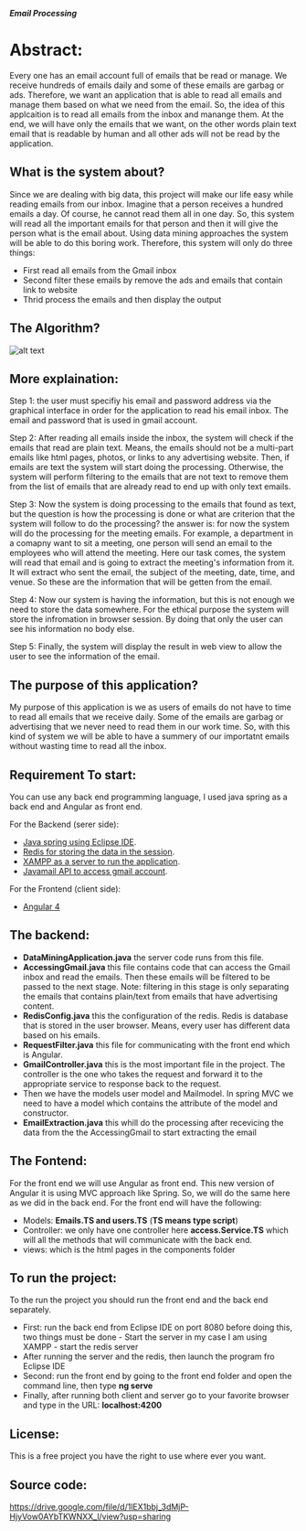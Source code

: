 ***Email Processing***
# Abstract:
Every one has an email account full of emails that be read or manage. We receive hundreds of emails daily and some of these emails are garbag or ads. Therefore, we want an application that is able to read all emails and manage them based on what we need from the email. So, the idea of this applcaition is to read all emails from the inbox and manange them. At the end, we will have only the emails that we want, on the other words plain text email that is readable by human and all other ads will not be read by the application.

## What is the system about?
Since we are dealing with big data, this project will make our life easy while reading emails from our inbox. Imagine that a person receives a hundred emails a day. Of course, he cannot read them all in one day. So, this system will read all the important emails for that person and then it will give the person what is the email about. Using data mining approaches the system will be able to do this boring work. Therefore, this system will only do three things:

- First read all emails from the Gmail inbox
- Second filter these emails by remove the ads and emails that contain link to website
- Thrid process the emails and then display the output
## The Algorithm?
![alt text](https://imgur.com/89H7Mzg.jpg)

## More explaination: 

Step 1: the user must specifiy his email and password address via the graphical interface in order for the application to read his email inbox. The email and password that is used in gmail account.

Step 2: After reading all emails inside the inbox, the system will check if the emails that read are plain text. Means, the emails should not be a multi-part emails like html pages, photos, or links to any advertising website. Then, if emails are text the system will start doing the processing. Otherwise, the system will perform filtering to the emails that are not text to remove them from the list of emails that are already read to end up with only text emails. 

Step 3: Now the system is doing processing to the emails that found as text, but the question is how the processing is done or what are criterion that the system will follow to do the processing? 
the answer is: for now the system will do the processing for the meeting emails. For example, a department in a comapny want to sit a meeting, one person will send an email to the employees who will attend the meeting. Here our task comes, the system will read that email and is going to extract the meeting's information from it. It will extract who sent the email, the subject of the meeting, date, time, and venue. So these are the information that will be getten from the email. 

Step 4: Now our system is having the information, but this is not enough we need to store the data somewhere. For the ethical purpose the system will store the infromation in browser session. By doing that only the user can see his information no body else. 

Step 5: Finally, the system will display the result in web view to allow the user to see the information of the email.


## The purpose of this application?
My purpose of this application is we as users of emails do not have to time to read all emails that we receive daily. Some of the emails are garbag or advertising that we never need to read them in our work time. So, with this kind of system we will be able to have a summery of our importatnt emails without wasting time to read all the inbox.

## Requirement To start:
You can use any back end programming language, I used java spring as a back end and Angular as front end.

For the Backend (serer side):

- [Java spring using Eclipse IDE](https://spring.io/).
- [Redis for storing the data in the session](https://redis.io/download).
- [XAMPP as a server to run the application](https://www.apachefriends.org/download.html).
- [Javamail API to access gmail account](https://github.com/javaee/javamail/releases).

For the Frontend (client side):
- [Angular 4](https://angular.io/)

## The backend:
- **DataMiningApplication.java** the server code runs from this file.
- **AccessingGmail.java** this file contains code that can access the Gmail inbox and read the emails. Then these emails will be filtered to be passed to the next stage. Note: filtering in this stage is only separating the emails that contains plain/text from emails that have advertising content.
- **RedisConfig.java** this the configuration of the redis. Redis is database that is stored in the user browser. Means, every user has different data based on his emails.
- **RequestFilter.java** this file for communicating with the front end which is Angular.
- **GmailController.java** this is the most important file in the project. The controller is the one who takes the request and forward it to the appropriate service to response back to the request.
- Then we have the models user model and Mailmodel. In spring MVC we need to have a model which contains the attribute of the model and constructor.
- **EmailExtraction.java** this whill do the processing after recevicing the data from the the AccessingGmail to start extracting the email

## The Fontend:
For the front end we will use Angular as front end. This new version of Angular it is using MVC approach like Spring. So, we will do the same here as we did in the back end. For the front end will have the following:
- Models: **Emails.TS and users.TS** (**TS means type script**)
- Controller: we only have one controller here **access.Service.TS** which will all the methods that will communicate with the back end.
- views: which is the html pages in the components folder

## To run the project:
To the run the project you should run the front end and the back end separately.
- First: run the back end from Eclipse IDE on port 8080 before doing this, two things must be done
        - Start the server in my case I am using XAMPP
        - start the redis server
- After running the server and the redis, then launch the program fro Eclipse IDE
- Second: run the front end by going to the front end folder and open the command line, then type **ng serve**
- Finally, after running both client and server go to your favorite browser and type in the URL: **localhost:4200** 
## License:
This is a free project you have the right to use where ever you want.

## Source code:
https://drive.google.com/file/d/1lEX1bbj_3dMjP-HjyVow0AYbTKWNXX_l/view?usp=sharing
